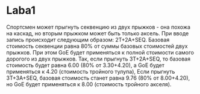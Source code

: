 # Laba1
 Спортсмен может прыгнуть секвенцию из двух прыжков - она похожа на каскад,
 но вторым прыжком может быть только аксель. При вводе запись происходит следующим образом: 2T+2A+SEQ. 
 Базовая стоимость секвенции равна 80% от суммы базовых стоимостей двух прыжков. 
 При этом GoE будет применяться к полной стоимости самого дорогого из двух прыжков. 
 Так, если прыгнуть 3T+2A+SEQ, то базовая стоимость будет равна 6.00 (80% от 3.30+4.20), а GoE будет применяться к 4.20 (стоимость тройного тулупа),
 Если прыгнуть 3T+3A+SEQ, базовая стоимость станет равна 9.76 (80% от 8.00+4.20), но GoE будет применяться к 8.00 (стоимость тройного акселя).
